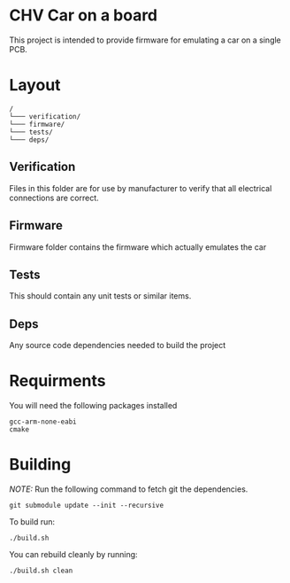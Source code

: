 # CHV Car on a board
This project is intended to provide firmware for emulating a car on a single PCB.

# Layout
```
/
└─── verification/
└─── firmware/
└─── tests/
└─── deps/
```
## Verification
Files in this folder are for use by manufacturer to verify that all electrical connections are correct.

## Firmware
Firmware folder contains the firmware which actually emulates the car

## Tests
This should contain any unit tests or similar items.

## Deps
Any source code dependencies needed to build the project

# Requirments
You will need the following packages installed
```
gcc-arm-none-eabi
cmake
```

# Building

_*NOTE:*_ Run the following command to fetch git the dependencies.
```
git submodule update --init --recursive
```

To build run:
```
./build.sh
```

You can rebuild cleanly by running:
```
./build.sh clean
```
